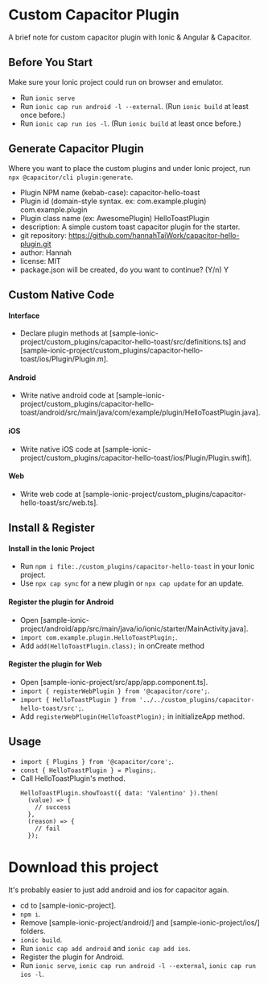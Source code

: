 # Custom Capacitor Plugin
A brief note for custom capacitor plugin with Ionic & Angular & Capacitor.



## Before You Start
Make sure your Ionic project could run on browser and emulator.
- Run `ionic serve`
- Run `ionic cap run android -l --external`. (Run `ionic build` at least once before.)
- Run `ionic cap run ios -l`. (Run `ionic build` at least once before.)



## Generate Capacitor Plugin
Where you want to place the custom plugins and under Ionic project, run `npx @capacitor/cli plugin:generate`.
- Plugin NPM name (kebab-case): capacitor-hello-toast
- Plugin id (domain-style syntax. ex: com.example.plugin) com.example.plugin
- Plugin class name (ex: AwesomePlugin) HelloToastPlugin
- description: A simple custom toast capacitor plugin for the starter.
- git repository: https://github.com/hannahTaiWork/capacitor-hello-plugin.git
- author: Hannah
- license: MIT
- package.json will be created, do you want to continue? (Y/n) Y



## Custom Native Code
#### Interface 
- Declare plugin methods at [sample-ionic-project/custom_plugins/capacitor-hello-toast/src/definitions.ts] and [sample-ionic-project/custom_plugins/capacitor-hello-toast/ios/Plugin/Plugin.m].

#### Android
- Write native android code at [sample-ionic-project/custom_plugins/capacitor-hello-toast/android/src/main/java/com/example/plugin/HelloToastPlugin.java].

#### iOS
- Write native iOS code at [sample-ionic-project/custom_plugins/capacitor-hello-toast/ios/Plugin/Plugin.swift].

#### Web
- Write web code at [sample-ionic-project/custom_plugins/capacitor-hello-toast/src/web.ts].



## Install & Register 
#### Install in the Ionic Project
- Run `npm i file:./custom_plugins/capacitor-hello-toast` in your Ionic project.
- Use `npx cap sync` for a new plugin or `npx cap update` for an update.

#### Register the plugin for Android
- Open [sample-ionic-project/android/app/src/main/java/io/ionic/starter/MainActivity.java].
- `import com.example.plugin.HelloToastPlugin;`.
- Add `add(HelloToastPlugin.class);` in onCreate method
 
#### Register the plugin for Web
- Open [sample-ionic-project/src/app/app.component.ts].
- `import { registerWebPlugin } from '@capacitor/core';`.
- `import { HelloToastPlugin } from '../../custom_plugins/capacitor-hello-toast/src';`.
- Add `registerWebPlugin(HelloToastPlugin);` in initializeApp method.



## Usage
- `import { Plugins } from '@capacitor/core';`.
- `const { HelloToastPlugin } = Plugins;`.
- Call HelloToastPlugin's method.
  ```
  HelloToastPlugin.showToast({ data: 'Valentino' }).then(
    (value) => {
      // success
    },
    (reason) => {
      // fail
    });
  ```


# Download this project
It's probably easier to just add android and ios for capacitor again.
- cd to [sample-ionic-project].
- `npm i`.
- Remove [sample-ionic-project/android/] and [sample-ionic-project/ios/] folders.
- `ionic build`.
- Run `ionic cap add android` and `ionic cap add ios`.
- Register the plugin for Android.
- Run `ionic serve`, `ionic cap run android -l --external`, `ionic cap run ios -l`.
